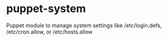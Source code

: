 puppet-system
=============

Puppet module to manage system settings like /etc/login.defs, /etc/cron.allow, or /etc/hosts.allow
